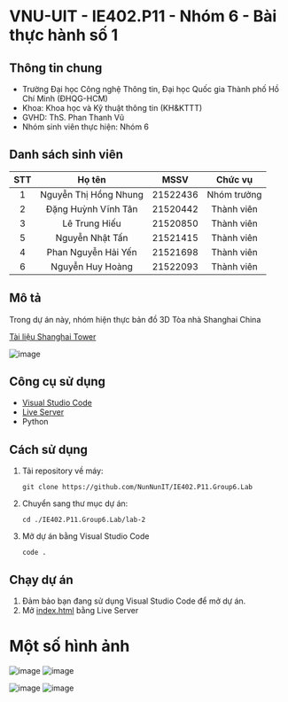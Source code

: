 # VNU-UIT - IE402.P11 - Nhóm 6 - Bài thực hành số 1

## Thông tin chung

- Trường Đại học Công nghệ Thông tin, Đại học Quốc gia Thành phố Hồ Chí Minh (ĐHQG-HCM)
- Khoa: Khoa học và Kỹ thuật thông tin (KH&KTTT)
- GVHD: ThS. Phan Thanh Vũ
- Nhóm sinh viên thực hiện: Nhóm 6

## Danh sách sinh viên

| STT |        Họ tên         |   MSSV   |   Chức vụ   |
| :-: | :-------------------: | :------: | :---------: |
|  1  | Nguyễn Thị Hồng Nhung | 21522436 | Nhóm trưởng |
|  2  |  Đặng Huỳnh Vĩnh Tân  | 21520442 | Thành viên  |
|  3  |     Lê Trung Hiếu     | 21520850 | Thành viên  |
|  5  |    Nguyễn Nhật Tấn    | 21521415 | Thành viên  |
|  4  |  Phan Nguyễn Hải Yến  | 21521698 | Thành viên  |
|  6  |   Nguyễn Huy Hoàng    | 21522093 | Thành viên  |

## Mô tả

Trong dự án này, nhóm hiện thực bản đồ 3D Tòa nhà Shanghai China

[Tài liệu Shanghai Tower](https://www.slideshare.net/slideshow/shanghai-tower-facadedesignprocess11102011/31069337?fbclid=IwY2xjawGkJsJleHRuA2FlbQIxMAABHegYGvYl1g-nkjXQGJpM-tVOgiwk8uNEz1b7cyVsbknYI-Y_qHp3sZ5zNw_aem_zHQgI7d4zz-X290iiDCv6A#2)

![image](https://github.com/user-attachments/assets/d2e77168-63ab-4550-b5ea-20dde9284b83)

## Công cụ sử dụng

- [Visual Studio Code](https://code.visualstudio.com/Download)
- [Live Server](https://marketplace.visualstudio.com/items?itemName=ritwickdey.LiveServer)
- Python

## Cách sử dụng

1. Tải repository về máy:
   ```
   git clone https://github.com/NunNunIT/IE402.P11.Group6.Lab
   ```
2. Chuyển sang thư mục dự án:
   ```
   cd ./IE402.P11.Group6.Lab/lab-2
   ```
3. Mở dự án bằng Visual Studio Code
   ```
   code .
   ```

## Chạy dự án

1. Đảm bảo bạn đang sử dụng Visual Studio Code để mở dự án.
2. Mở [index.html](./index.html) bằng Live Server

# Một số hình ảnh
![image](https://github.com/user-attachments/assets/b7356989-4b81-4f4d-aeeb-914c7a61d2ec)
![image](https://github.com/user-attachments/assets/315e7b22-2bff-4f80-a50d-986b9a0aa7ab)

![image](https://github.com/user-attachments/assets/aa65f997-0df9-4b51-9b9a-1ba791596ad5)
![image](https://github.com/user-attachments/assets/4354b109-091f-4173-8534-787076e9c7e4)
